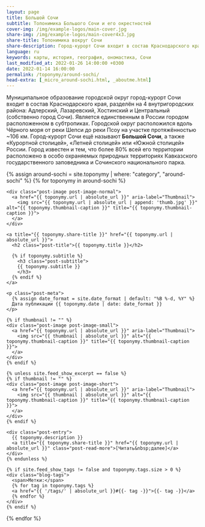 ```yaml
---
layout: page
title: Большой Сочи
subtitle: Топонимика Большого Сочи и его окрестностей
cover-img: /img/example-logos/main-cover.jpg
share-img: /img/example-logos/main-cover4x3.jpg
share-title: Топонимика вокруг Сочи
share-description: Город-курорт Сочи входит в состав Краснодарского края, разделён на 4 внутригородских района - Адлерский, Лазаревский, Хостинский и Центральный.
language: ru
keywords: карты, история, география, ономастика, Сочи
last_modified_at: 2022-01-26 14:00:00 +0300
date: 2022-01-14 16:00:00
permalink: /toponymy/around-sochi/
head-extra: [_micro_around-sochi.html, _aboutme.html]
---
```

Муниципальное образование городской округ город-курорт Сочи входит в состав Краснодарского края, разделён на 4 внутригородских района: Адлерский, Лазаревский, Хостинский и Центральный (собственно город Сочи). Является единственным в России городом расположенном в субтропиках. Городской округ расположился вдоль Чёрного моря от реки Шепси до реки Псоу на участке протяжённостью ~106 км. Город-курорт Сочи ещё называют **Большой Сочи**, а также «Курортной столицей», «Летней столицей» или «Южной столицей» России. Город известен и тем, что более 80% всей его территории расположено в особо охраняемых природных территориях Кавказского государственного заповедника и Сочинского национального парка.

<div class="posts-list">
  {% assign around-sochi = site.toponymy | where: "category", "around-sochi" %}
  {% for toponymy in around-sochi %}
  <article class="post-preview">

<!--    {%- capture thumbnail -%}
      {% if toponymy.thumbnail-img %}
        {{ toponymy.thumbnail-img }}
      {% elsif toponymy.cover-img %}
        {% if toponymy.cover-img.first %}
          {{ toponymy.cover-img[0].first.first }}
        {% else %}
          {{ toponymy.cover-img }}
        {% endif %}
      {% else %}
      {% endif %}
    {% endcapture %}
    {% assign thumbnail=thumbnail | strip %}

    {% if site.feed_show_excerpt == false %}
    {% if thumbnail != "" %} -->
    <div class="post-image post-image-normal">
      <a href="{{ toponymy.url | absolute_url }}" aria-label="Thumbnail">
        <img src="{{ toponymy.url | absolute_url | append: 'thumb.jpg' }}" alt="{{ toponymy.thumbnail-caption }}" title="{{ toponymy.thumbnail-caption }}">
      </a>
    </div>
<!--    {% endif %}
    {% endif %} -->

    <a title="{{ toponymy.share-title }}" href="{{ toponymy.url | absolute_url }}">
      <h2 class="post-title">{{ toponymy.title }}</h2>

      {% if toponymy.subtitle %}
        <h3 class="post-subtitle">
        {{ toponymy.subtitle }}
        </h3>
      {% endif %}
    </a>

    <p class="post-meta">
      {% assign date_format = site.date_format | default: "%B %-d, %Y" %}
      Дата публикации {{ toponymy.date | date: date_format }}
    </p>

    {% if thumbnail != "" %}
    <div class="post-image post-image-small">
      <a href="{{ toponymy.url | absolute_url }}" aria-label="Thumbnail">
        <img src="{{ thumbnail | absolute_url }}" alt="{{ toponymy.thumbnail-caption }}" title="{{ toponymy.thumbnail-caption }}">
      </a>
    </div>
    {% endif %}

    {% unless site.feed_show_excerpt == false %}
    {% if thumbnail != "" %}
    <div class="post-image post-image-short">
      <a href="{{ toponymy.url | absolute_url }}" aria-label="Thumbnail">
        <img src="{{ thumbnail | absolute_url }}" alt="{{ toponymy.thumbnail-caption }}" title="{{ toponymy.thumbnail-caption }}">
      </a>
    </div>
    {% endif %}

    <div class="post-entry">
      {{ toponymy.description }}
      <a title="{{ toponymy.share-title }}" href="{{ toponymy.url | absolute_url }}" class="post-read-more">[Читать&nbsp;далее]</a>
    </div>
    {% endunless %}

    {% if site.feed_show_tags != false and toponymy.tags.size > 0 %}
    <div class="blog-tags">
      <span>Метки:</span>
      {% for tag in toponymy.tags %}
      <a href="{{ '/tags/' | absolute_url }}#{{- tag -}}">{{- tag -}}</a>
      {% endfor %}
    </div>
    {% endif %}

   </article>
  {% endfor %}
</div>
